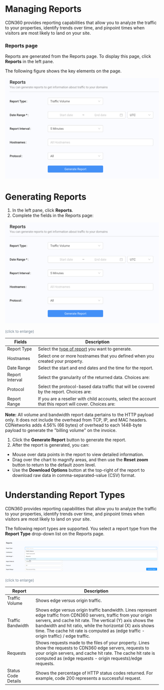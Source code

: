 # Managing Reports

CDN360 provides reporting capabilities that allow you to analyze the traffic to your properties, identify trends over time, and pinpoint times when visitors are most likely to land on your site.

### **Reports page**

Reports are generated from the Reports page. To display this page, click **Reports** in the left pane.

The following figure shows the key elements on the page.

![null](<../resources/images/Report Page.png>)


# Generating Reports

1. In the left pane, click **Reports**. 
2. Complete the fields in the Reports page:

<!-- -->

![null](<../resources/images/Report Page.png>)

<span style="color: #708090; font-size: 9pt;">(click to enlarge)</span>

| **Fields**                                                                                              | **Description**                                                                                         |
| ------------------------------------------------------------------------------------------------------- | ------------------------------------------------------------------------------------------------------- |
| Report Type                                                                                             | Select the [type of report](<Understanding Report Types.htm>) you want to generate.                     |
| Hostnames                                                                                               | Select one or more hostnames that you defined when you created your property.                           |
| Date Range                                                                                              | Select the start and end dates and the time for the report.                                             |
| Report Interval                                                                                         | Select the granularity of the returned data. Choices are:                                               |
| Protocol                                                                                                | Select the protocol-based data traffic that will be covered by the report. Choices are:                 |
| Report Range                                                                                            | If you are a reseller with child accounts, select the account that this report will cover. Choices are: |

**Note:** All volume and bandwidth report data pertains to the HTTP payload only. It does not include the overhead from TCP, IP, and MAC headers. CDNetworks adds 4.56% (66 bytes) of overhead to each 1448-byte payload to generate the "billing volume" on the invoice.

1. Click the **Generate Report** button to generate the report.
2. After the report is generated, you can:

<!-- -->

- Mouse over data points in the report to view detailed information.
- Drag over the chart to magnify areas, and then use the **Reset zoom** button to return to the default zoom level.
- Use the **Download Options** button at the top-right of the report to download raw data in comma-separated-value (CSV) format.

<!-- -->

<!--?xml version="1.0" encoding="utf-8"?-->

<link href="../resources/TableStyles/Rows.css" rel="stylesheet" madcap:stylesheettype="table">

# Understanding Report Types

CDN360 provides reporting capabilities that allow you to analyze the traffic to your properties, identify trends over time, and pinpoint times when visitors are most likely to land on your site.

The following report types are supported. You select a report type from the **Report Type** drop-down list on the Reports page.

![null](<../resources/images/Report Type Drop-down List.png>)

<span style="color: #708090; font-size: 9pt;">(click to enlarge)</span>

| **Report**                                                                                                                                                                                                                                                                                                                               | **Description**                                                                                                                                                                                                                                                                                                                          |
| ---------------------------------------------------------------------------------------------------------------------------------------------------------------------------------------------------------------------------------------------------------------------------------------------------------------------------------------- | ---------------------------------------------------------------------------------------------------------------------------------------------------------------------------------------------------------------------------------------------------------------------------------------------------------------------------------------- |
| Traffic Volume                                                                                                                                                                                                                                                                                                                           | Shows edge versus origin traffic.                                                                                                                                                                                                                                                                                                        |
| Traffic Bandwidth                                                                                                                                                                                                                                                                                                                        | Shows edge versus origin traffic bandwidth. Lines represent edge traffic from CDN360 servers, traffic from your origin servers, and cache hit rate. The vertical (Y) axis shows the bandwidth and hit ratio, while the horizontal (X) axis shows time. The cache hit rate is computed as (edge traffic - origin traffic) / edge traffic. |
| Requests                                                                                                                                                                                                                                                                                                                                 | Shows requests made to the files of your property. Lines show the requests to CDN360 edge servers, requests to your origin servers, and cache hit rate. The cache hit rate is computed as (edge requests - origin requests)/edge requests.                                                                                               |
| Status Code Details                                                                                                                                                                                                                                                                                                                      | Shows the percentage of HTTP status codes returned. For example, code 200 represents a successful request.                                                                                                                                                                                                                               |


